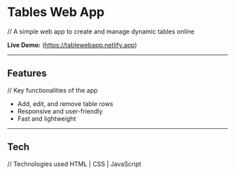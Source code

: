 # Tables Web App

// A simple web app to create and manage dynamic tables online

**Live Demo:** (https://tablewebapp.netlify.app)

---

## Features
// Key functionalities of the app
- Add, edit, and remove table rows
- Responsive and user-friendly
- Fast and lightweight

---

## Tech
// Technologies used
HTML | CSS | JavaScript

